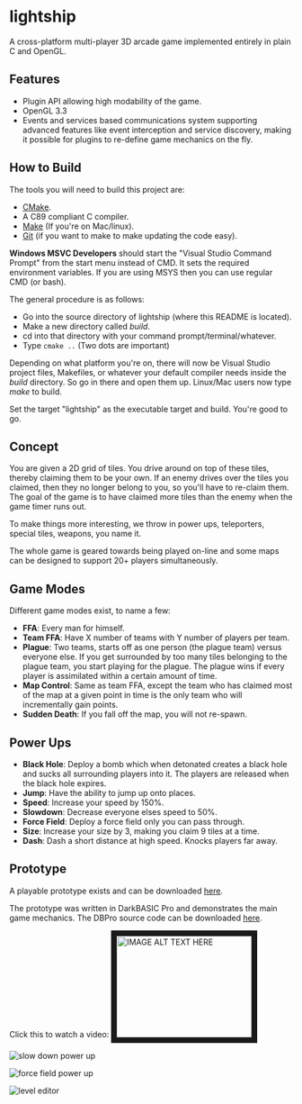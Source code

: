 lightship
=========
A cross-platform multi-player 3D arcade game implemented entirely in plain C 
and OpenGL.


Features
--------
+ Plugin API allowing high modability of the game.
+ OpenGL 3.3
+ Events and services based communications system supporting advanced features 
  like event interception and service discovery, making it possible for plugins 
  to re-define game mechanics on the fly.

How to Build
------------
The tools you will need to build this project are:
+ [CMake](http://www.cmake.org/).
+ A C89 compliant C compiler.
+ [Make](http://www.gnu.org/software/make/) (If you're on Mac/linux).
+ [Git](http://git-scm.com/) (if you want to make to make updating the code easy).

**Windows MSVC Developers** should start the "Visual Studio Command Prompt" from the
start menu instead of CMD. It sets the required environment variables. If you are
using MSYS then you can use regular CMD (or bash).

The general procedure is as follows:
+ Go into the source directory of lightship (where this README is located).
+ Make a new directory called *build*.
+ cd into that directory with your command prompt/terminal/whatever.
+ Type ```cmake ..``` (Two dots are important)

Depending on what platform you're on, there will now be Visual Studio project
files, Makefiles, or whatever your default compiler needs inside the *build*
directory. So go in there and open them up. Linux/Mac users now type *make* to build.

Set the target "lightship" as the executable target and build. You're good to go.

Concept
-------
You are given a 2D grid of tiles. You drive around on top of these tiles, 
thereby claiming them to be your own. If an enemy drives over the tiles you 
claimed, then they no longer belong to you, so you'll have to re-claim them. 
The goal of the game is to have claimed more tiles than the enemy when the game 
timer runs out.

To make things more interesting, we throw in power ups, teleporters, special 
tiles, weapons, you name it.

The whole game is geared towards being played on-line and some maps can be 
designed to support 20+ players simultaneously.

Game Modes
----------
Different game modes exist, to name a few:
+ **FFA**: Every man for himself.
+ **Team FFA**: Have X number of teams with Y number of players per team.
+ **Plague**: Two teams, starts off as one person (the plague team) versus 
  everyone else. If you get surrounded by too many tiles belonging to the 
  plague team, you start playing for the plague. The plague wins if every 
  player is assimilated within a certain amount of time.
+ **Map Control**: Same as team FFA, except the team who has claimed most of 
  the map at a given point in time is the only team who will incrementally gain 
  points.
+ **Sudden Death**: If you fall off the map, you will not re-spawn.

Power Ups
---------
+ **Black Hole**: Deploy a bomb which when detonated creates a black hole and 
  sucks all surrounding players into it. The players are released when the 
  black hole expires.
+ **Jump**: Have the ability to jump up onto places.
+ **Speed**: Increase your speed by 150%.
+ **Slowdown**: Decrease everyone elses speed to 50%.
+ **Force Field**: Deploy a force field only you can pass through.
+ **Size**: Increase your size by 3, making you claim 9 tiles at a time.
+ **Dash**: Dash a short distance at high speed. Knocks players far away.

Prototype
---------
A playable prototype exists and can be 
downloaded [here](http://forum.thegamecreators.com/?m=forum_view&t=195801&b=8).

The prototype was written in DarkBASIC Pro and demonstrates the main game 
mechanics. The DBPro source code can be downloaded [here](https://bitbucket.org/TheComet/lightship/downloads).

Click this to watch a video:
<a href="http://www.youtube.com/watch?feature=player_embedded&v=M-5yaHqDP8o
" target="_blank"><img src="http://img.youtube.com/vi/M-5yaHqDP8o/0.jpg" 
alt="IMAGE ALT TEXT HERE" width="240" height="180" border="10" /></a>

![slow down power up](http://i.imgur.com/euHzZuR.png)

![force field power up](http://i.imgur.com/VI9zm9F.png)

![level editor](http://i.imgur.com/SnlExXN.png)
